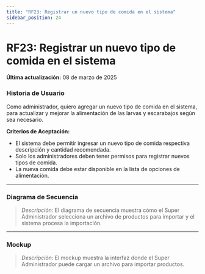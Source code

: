 ```yaml
---
title: "RF23: Registrar un nuevo tipo de comida en el sistema"  
sidebar_position: 24
---
```


# RF23: Registrar un nuevo tipo de comida en el sistema

**Última actualización:** 08 de marzo de 2025

### Historia de Usuario
Como administrador, quiero agregar un nuevo tipo de comida en el sistema, para actualizar y mejorar la alimentación de las larvas y escarabajos según sea necesario.


  **Criterios de Aceptación:**
  - El sistema debe permitir ingresar un nuevo tipo de comida respectiva descripción y cantidad recomendada.
  - Solo los administradores deben tener permisos para registrar nuevos tipos de comida.
  - La nueva comida debe estar disponible en la lista de opciones de alimentación.

---

### Diagrama de Secuencia

> *Descripción*: El diagrama de secuencia muestra cómo el Super Administrador selecciona un archivo de productos para importar y el sistema procesa la importación.

---

### Mockup

> *Descripción*: El mockup muestra la interfaz donde el Super Administrador puede cargar un archivo para importar productos.
